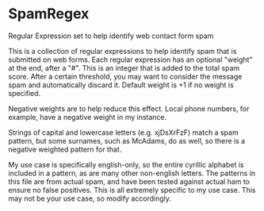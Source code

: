 # SpamRegex
Regular Expression set to help identify web contact form spam

This is a collection of regular expressions to help identify spam that is submitted on web forms. Each regular expression has an optional "weight" at the end, after a "#". This is an integer that is added to the total spam score. After a certain threshold, you may want to consider the message spam and automatically discard it. Default weight is +1 if no weight is specified.

Negative weights are to help reduce this effect. Local phone numbers, for example, have a negative weight in my instance. 

Strings of capital and lowercase letters (e.g. xjDsXrFzF) match a spam pattern, but some surnames, such as McAdams, do as well, so there is a negative weighted pattern for that.

My use case is specifically english-only, so the entire cyrillic alphabet is included in a pattern, as are many other non-english letters. The patterns in this file are from actual spam, and have been tested against actual ham to ensure no false positives. This is all extremely specific to my use case. This may not be your use case, so modify accordingly.

